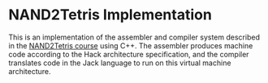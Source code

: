# NAND2Tetris Implementation

This is an implementation of the assembler and compiler system described in the [NAND2Tetris course](https://www.nand2tetris.org) using C++. The assembler produces machine code according to the Hack architecture specification, and the compiler translates code in the Jack language to run on this virtual machine architecture.
